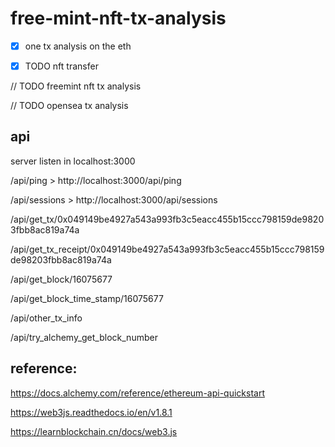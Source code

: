 # free-mint-nft-tx-analysis

- [x] one tx analysis on the eth

- [x] TODO nft transfer

// TODO freemint nft tx analysis

// TODO opensea tx analysis

## api

server listen in localhost:3000

/api/ping > http://localhost:3000/api/ping

/api/sessions > http://localhost:3000/api/sessions

/api/get_tx/0x049149be4927a543a993fb3c5eacc455b15ccc798159de98203fbb8ac819a74a

/api/get_tx_receipt/0x049149be4927a543a993fb3c5eacc455b15ccc798159de98203fbb8ac819a74a

/api/get_block/16075677

/api/get_block_time_stamp/16075677

/api/other_tx_info

/api/try_alchemy_get_block_number

## reference:

https://docs.alchemy.com/reference/ethereum-api-quickstart

https://web3js.readthedocs.io/en/v1.8.1

https://learnblockchain.cn/docs/web3.js
